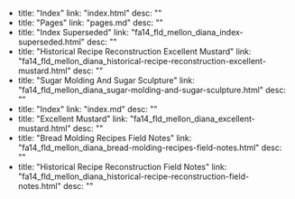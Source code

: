   - title: "Index"
    link: "index.html"
    desc: ""
  - title: "Pages"
    link: "pages.md"
    desc: ""
  - title: "Index Superseded"
    link: "fa14_fld_mellon_diana_index-superseded.html"
    desc: ""
  - title: "Historical Recipe Reconstruction Excellent Mustard"
    link: "fa14_fld_mellon_diana_historical-recipe-reconstruction-excellent-mustard.html"
    desc: ""
  - title: "Sugar Molding And Sugar Sculpture"
    link: "fa14_fld_mellon_diana_sugar-molding-and-sugar-sculpture.html"
    desc: ""
  - title: "Index"
    link: "index.md"
    desc: ""
  - title: "Excellent Mustard"
    link: "fa14_fld_mellon_diana_excellent-mustard.html"
    desc: ""
  - title: "Bread Molding Recipes Field Notes"
    link: "fa14_fld_mellon_diana_bread-molding-recipes-field-notes.html"
    desc: ""
  - title: "Historical Recipe Reconstruction Field Notes"
    link: "fa14_fld_mellon_diana_historical-recipe-reconstruction-field-notes.html"
    desc: ""
